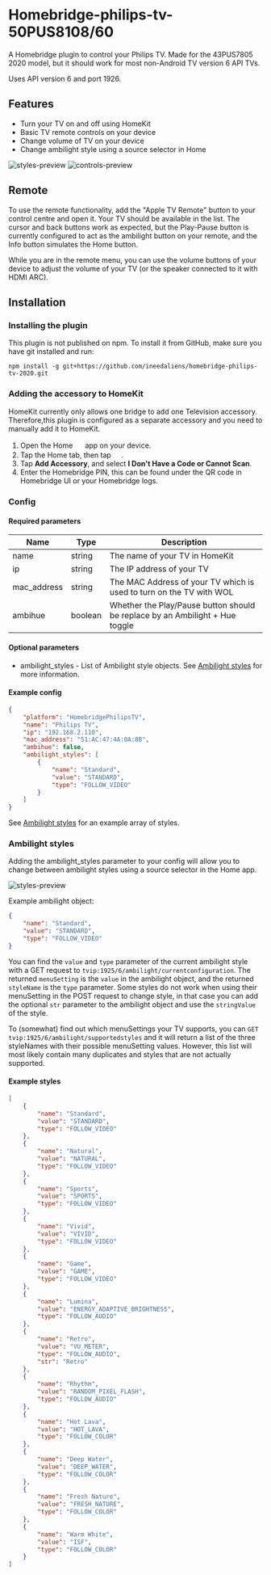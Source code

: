 # Homebridge-philips-tv-50PUS8108/60

A Homebridge plugin to control your Philips TV. Made for the 43PUS7805 2020 model, but it should work for most non-Android TV version 6 API TVs.

Uses API version 6 and port 1926.

## Features

* Turn your TV on and off using HomeKit
* Basic TV remote controls on your device
* Change volume of TV on your device
* Change ambilight style using a source selector in Home

![styles-preview](https://user-images.githubusercontent.com/39745476/105191104-00d1a400-5b37-11eb-9975-24625c92f669.png)
![controls-preview](https://user-images.githubusercontent.com/39745476/105191429-5908a600-5b37-11eb-8eb9-9b8ce4079aff.png)

## Remote

To use the remote functionality, add the "Apple TV Remote" button to your control centre and open it. Your TV should be available in the list. The cursor and back buttons work as expected, but the Play-Pause button is currently configured to act as the ambilight button on your remote, and the Info button simulates the Home button.

While you are in the remote menu, you can use the volume buttons of your device to adjust the volume of your TV (or the speaker connected to it with HDMI ARC).

## Installation

### Installing the plugin

This plugin is not published on npm. To install it from GitHub, make sure you have git installed and run:

```shell
npm install -g git+https://github.com/ineedaliens/homebridge-philips-tv-2020.git
```

### Adding the accessory to HomeKit

HomeKit currently only allows one bridge to add one Television accessory. Therefore,this plugin is configured as a separate accessory and you need to manually add it to HomeKit.
1. Open the Home <img src='https://user-images.githubusercontent.com/3979615/78010622-4ea1d380-738e-11ea-8a17-e6a465eeec35.png' height='16.42px'> app on your device.
2. Tap the Home tab, then tap <img src='https://user-images.githubusercontent.com/3979615/78010869-9aed1380-738e-11ea-9644-9f46b3633026.png' height='16.42px'>.
3. Tap **Add Accessory**, and select **I Don't Have a Code or Cannot Scan**.
4. Enter the Homebridge PIN, this can be found under the QR code in Homebridge UI or your Homebridge logs.

### Config

#### Required parameters

| Name        | Type    | Description                                                                                        |
|-------------|---------|----------------------------------------------------------------------------------------------------|
| name        | string  | The name of your TV in HomeKit                                                                     |
| ip          | string  | The IP address of your TV                                                                          |
| mac_address | string  | The MAC Address of your TV which is used to turn on the TV with WOL                                |
| ambihue     | boolean | Whether the Play/Pause button should be replace by an Ambilight + Hue toggle                       |

#### Optional parameters
* ambilight_styles - List of Ambilight style objects. See [Ambilight styles](#ambilight-styles) for more information.

#### Example config

```json
{
    "platform": "HomebridgePhilipsTV",
    "name": "Philips TV",
    "ip": "192.168.2.110",
    "mac_address": "51:AC:47:4A:0A:8B",
    "ambihue": false,
    "ambilight_styles": [
        {
            "name": "Standard",
            "value": "STANDARD",
            "type": "FOLLOW_VIDEO"
        }
    ]
}
```

See [Ambilight styles](#ambilight-styles) for an example array of styles.

### Ambilight styles

Adding the ambilight_styles parameter to your config will allow you to change between ambilight styles using a source selector in the Home app.

![styles-preview](https://user-images.githubusercontent.com/39745476/105191104-00d1a400-5b37-11eb-9975-24625c92f669.png)

Example ambilight object:
```json
{
    "name": "Standard",
    "value": "STANDARD",
    "type": "FOLLOW_VIDEO"
}
```

You can find the `value` and `type` parameter of the current ambilight style with a GET request to `tvip:1925/6/ambilight/currentconfiguration`. The returned `menuSetting` is the `value` in the ambilight object, and the returned `styleName` is the `type` parameter. Some styles do not work when using their menuSetting in the POST request to change style, in that case you can add the optional `str` parameter to the ambilight object and use the `stringValue` of the style.

To (somewhat) find out which menuSettings your TV supports, you can `GET tvip:1925/6/ambilight/supportedstyles` and it will return a list of the three styleNames with their possible menuSetting values. However, this list will most likely contain many duplicates and styles that are not actually supported.

#### Example styles

```json
[
    {
        "name": "Standard",
        "value": "STANDARD",
        "type": "FOLLOW_VIDEO"
    },
    {
        "name": "Natural",
        "value": "NATURAL",
        "type": "FOLLOW_VIDEO"
    },
    {
        "name": "Sports",
        "value": "SPORTS",
        "type": "FOLLOW_VIDEO"
    },
    {
        "name": "Vivid",
        "value": "VIVID",
        "type": "FOLLOW_VIDEO"
    },
    {
        "name": "Game",
        "value": "GAME",
        "type": "FOLLOW_VIDEO"
    },
    {
        "name": "Lumina",
        "value": "ENERGY_ADAPTIVE_BRIGHTNESS",
        "type": "FOLLOW_AUDIO"
    },
    {
        "name": "Retro",
        "value": "VU_METER",
        "type": "FOLLOW_AUDIO",
        "str": "Retro"
    },
    {
        "name": "Rhythm",
        "value": "RANDOM_PIXEL_FLASH",
        "type": "FOLLOW_AUDIO"
    },
    {
        "name": "Hot Lava",
        "value": "HOT_LAVA",
        "type": "FOLLOW_COLOR"
    },
    {
        "name": "Deep Water",
        "value": "DEEP_WATER",
        "type": "FOLLOW_COLOR"
    },
    {
        "name": "Fresh Nature",
        "value": "FRESH_NATURE",
        "type": "FOLLOW_COLOR"
    },
    {
        "name": "Warm White",
        "value": "ISF",
        "type": "FOLLOW_COLOR"
    }
]
```
